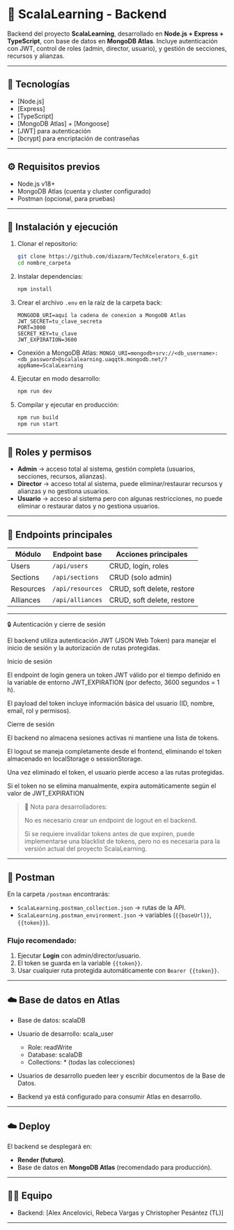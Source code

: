 # 📌 ScalaLearning - Backend

Backend del proyecto **ScalaLearning**, desarrollado en **Node.js + Express + TypeScript**, con base de datos en **MongoDB Atlas**.
Incluye autenticación con JWT, control de roles (admin, director, usuario), y gestión de secciones, recursos y alianzas.

---

## 🚀 Tecnologías

* [Node.js]
* [Express]
* [TypeScript]
* [MongoDB Atlas] + [Mongoose]
* [JWT] para autenticación
* [bcrypt] para encriptación de contraseñas

---

## ⚙️ Requisitos previos

* Node.js v18+
* MongoDB Atlas (cuenta y cluster configurado)
* Postman (opcional, para pruebas)

---

## 📂 Instalación y ejecución

1. Clonar el repositorio:

   ```bash
   git clone https://github.com/diazarm/TechXcelerators_6.git
   cd nombre_carpeta
   ```

2. Instalar dependencias:

   ```bash
   npm install
   ```

3. Crear el archivo `.env` en la raíz de la carpeta back:

   ```env
   MONGODB_URI=aquí la cadena de conexion a MongoDB Atlas
   JWT_SECRET=tu_clave_secreta
   PORT=3000
   SECRET_KEY=tu_clave
   JWT_EXPIRATION=3600
   ```
- Conexión a MongoDB Atlas:
```MONGO_URI=mongodb+srv://<db_username>:<db_password>@scalalearning.uaqqtk.mongodb.net/?appName=ScalaLearning``` 

4. Ejecutar en modo desarrollo:

   ```bash
   npm run dev
   ```

5. Compilar y ejecutar en producción:

   ```bash
   npm run build
   npm run start
   ```

---

## 🔑 Roles y permisos

* **Admin** → acceso total al sistema, gestión completa (usuarios, secciones, recursos, alianzas).
* **Director** → acceso total al sistema, puede eliminar/restaurar recursos y alianzas y no gestiona usuarios.
* **Usuario** → acceso al sistema pero con algunas restricciones, no puede eliminar o restaurar datos y no gestiona usuarios.

---

## 📌 Endpoints principales

| Módulo    | Endpoint base    | Acciones principales       |
| --------- | ---------------- | -------------------------- |
| Users     | `/api/users`     | CRUD, login, roles         |
| Sections  | `/api/sections`  | CRUD (solo admin)          |
| Resources | `/api/resources` | CRUD, soft delete, restore |
| Alliances | `/api/alliances` | CRUD, soft delete, restore |

---

🔒 Autenticación y cierre de sesión

El backend utiliza autenticación JWT (JSON Web Token) para manejar el inicio de sesión y la autorización de rutas protegidas.

Inicio de sesión

El endpoint de login genera un token JWT válido por el tiempo definido en la variable de entorno JWT_EXPIRATION (por defecto, 3600 segundos = 1 h).

El payload del token incluye información básica del usuario (ID, nombre, email, rol y permisos).

Cierre de sesión

El backend no almacena sesiones activas ni mantiene una lista de tokens.

El logout se maneja completamente desde el frontend, eliminando el token almacenado en localStorage o sessionStorage.

Una vez eliminado el token, el usuario pierde acceso a las rutas protegidas.

Si el token no se elimina manualmente, expira automáticamente según el valor de JWT_EXPIRATION

> 🧠 Nota para desarrolladores:
> 
> No es necesario crear un endpoint de logout en el backend.
> 
> Si se requiere invalidar tokens antes de que expiren, puede implementarse una blacklist de tokens, pero no es necesaria para la versión actual del proyecto ScalaLearning.

---
## 🧪 Postman

En la carpeta `/postman` encontrarás:

* `ScalaLearning.postman_collection.json` → rutas de la API.
* `ScalaLearning.postman_environment.json` → variables (`{{baseUrl}}`, `{{token}}`).

### Flujo recomendado:

1. Ejecutar **Login** con admin/director/usuario.
2. El token se guarda en la variable `{{token}}`.
3. Usar cualquier ruta protegida automáticamente con `Bearer {{token}}`.

---

## ☁️ Base de datos en Atlas

- Base de datos: scalaDB
- Usuario de desarrollo: scala_user
  - Role: readWrite
  - Database: scalaDB
  - Collections: * (todas las colecciones)

- Usuarios de desarrollo pueden leer y escribir documentos de la Base de Datos.
- Backend ya está configurado para consumir Atlas en desarrollo.

---

## ☁️ Deploy

El backend se desplegará en:

* **Render (futuro)**.
* Base de datos en **MongoDB Atlas** (recomendado para producción).

---

## 👨‍💻 Equipo

* Backend: \[Alex Ancelovici, Rebeca Vargas y Christopher Pesántez (TL)]

---
